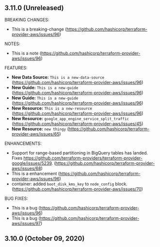 ## 3.11.0 (Unreleased)

BREAKING CHANGES:

* This is a breaking-change (https://github.com/hashicorp/terraform-provider-aws/issues/96)

NOTES:

* This is a note (https://github.com/hashicorp/terraform-provider-aws/issues/96)

FEATURES:

* **New Data Source:** `This is a new-data-source` (https://github.com/hashicorp/terraform-provider-aws/issues/96)
* **New Guide:** `This is a new-guide` (https://github.com/hashicorp/terraform-provider-aws/issues/96)
* **New Guide:** `This is a new-guide` (https://github.com/hashicorp/terraform-provider-aws/issues/96)
* **New Resource:** `This is a new-resource` (https://github.com/hashicorp/terraform-provider-aws/issues/96)
* **New Resource:** ``google_app_engine_service_split_traffic`` (https://github.com/hashicorp/terraform-provider-aws/issues/45)
* **New Resource:** ``new thingy`` (https://github.com/hashicorp/terraform-provider-aws/issues/65)

ENHANCEMENTS:

* Support for range-based partitioning in BigQuery tables has landed. Fixes https://github.com/terraform-providers/terraform-provider-google/issues/5239. (https://github.com/hashicorp/terraform-provider-aws/issues/68)
* This is a enhancement (https://github.com/hashicorp/terraform-provider-aws/issues/96)
* container: added `boot_disk_kms_key` to `node_config` block. (https://github.com/hashicorp/terraform-provider-aws/issues/70)

BUG FIXES:

* This is a bug (https://github.com/hashicorp/terraform-provider-aws/issues/96)
* This is a bug (https://github.com/hashicorp/terraform-provider-aws/issues/97)

## 3.10.0 (October 09, 2020)
